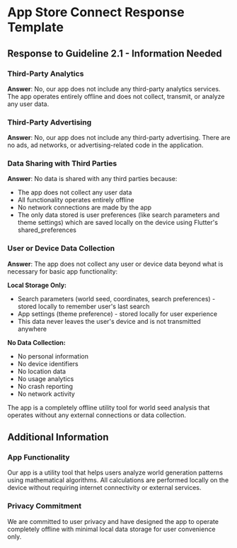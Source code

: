 # App Store Connect Response Template

## Response to Guideline 2.1 - Information Needed

### Third-Party Analytics
**Answer**: No, our app does not include any third-party analytics services. The app operates entirely offline and does not collect, transmit, or analyze any user data.

### Third-Party Advertising  
**Answer**: No, our app does not include any third-party advertising. There are no ads, ad networks, or advertising-related code in the application.

### Data Sharing with Third Parties
**Answer**: No data is shared with any third parties because:
- The app does not collect any user data
- All functionality operates entirely offline
- No network connections are made by the app
- The only data stored is user preferences (like search parameters and theme settings) which are saved locally on the device using Flutter's shared_preferences

### User or Device Data Collection
**Answer**: The app does not collect any user or device data beyond what is necessary for basic app functionality:

**Local Storage Only:**
- Search parameters (world seed, coordinates, search preferences) - stored locally to remember user's last search
- App settings (theme preference) - stored locally for user experience
- This data never leaves the user's device and is not transmitted anywhere

**No Data Collection:**
- No personal information
- No device identifiers  
- No location data
- No usage analytics
- No crash reporting
- No network activity

The app is a completely offline utility tool for world seed analysis that operates without any external connections or data collection.

## Additional Information

### App Functionality
Our app is a utility tool that helps users analyze world generation patterns using mathematical algorithms. All calculations are performed locally on the device without requiring internet connectivity or external services.

### Privacy Commitment
We are committed to user privacy and have designed the app to operate completely offline with minimal local data storage for user convenience only.
